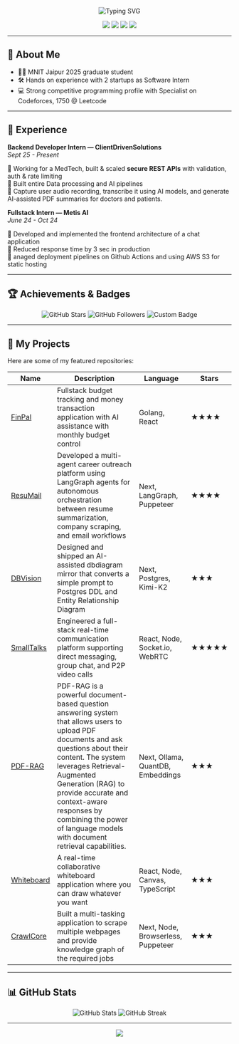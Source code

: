 <!-- Profile Header -->
<p align="center">
  <img src="https://readme-typing-svg.demolab.com?font=Fira+Code&size=32&duration=2000&pause=1000&color=00FFB1&center=true&vCenter=true&width=500&lines=Hello+I'm+Indroneel007;Aspiring+Backend+Developer;MNIT+Jaipur+Graduate" alt="Typing SVG" />
</p>

<p align="center">
  <img src="https://img.shields.io/badge/Golang-blue?style=for-the-badge&logo=go" />
  <img src="https://img.shields.io/badge/JavaScript-yellow?style=for-the-badge&logo=javascript" />
  <img src="https://img.shields.io/badge/Backend%20Lover-red?style=for-the-badge"/>
  <img src="https://img.shields.io/badge/MNIT%20Jaipur-orange?style=for-the-badge"/>
</p>

---

## 🚀 About Me

- 🧑‍🎓 MNIT Jaipur 2025 graduate student  
- 🛠 Hands on experience with 2 startups as Software Intern
- 💻 Strong competitive programming profile with Specialist on Codeforces, 1750 @ Leetcode

---

## 💼 Experience  

<p align="left">
  <b>Backend Developer Intern — ClientDrivenSolutions</b><br/>
  <i>Sept 25 - Present</i>
</p>

<p align="left">
  🔹 Working for a MedTech, built & scaled <b>secure REST APIs</b> with validation, auth & rate limiting <br/>
  🔹 Built entire Data processing and AI pipelines <br/>
  🔹 Capture user audio recording, transcribe it using AI models, and generate AI-assisted PDF summaries for doctors and patients.   
</p>

<p align="left">
  <b>Fullstack Intern — Metis AI</b><br/>
  <i>June 24 - Oct 24</i>
</p>

<p align="left">
  🔹 Developed and implemented the frontend architecture of a chat application <br/>
  🔹 Reduced response time by 3 sec in production <br/>
  🔹 anaged deployment pipelines on Github Actions and using AWS S3 for static hosting   
</p>

---

## 🏆 Achievements & Badges

<p align="center">
  <img src="https://img.shields.io/github/stars/Indroneel007?style=social" alt="GitHub Stars" />
  <img src="https://img.shields.io/github/followers/Indroneel007?style=social" alt="GitHub Followers" />
  <img src="https://badges.credly.com/CMG6WG94B000SJV04SFV879IW/badge.svg" alt="Custom Badge"/>
  <!-- Add more custom badges here -->
</p>

---

## 📂 My Projects

Here are some of my featured repositories:

| Name | Description | Language | Stars |
|------|-------------|----------|-------|
| [FinPal](https://fin-pal.vercel.app/) | Fullstack budget tracking and money transaction application with AI assistance with monthly budget control | Golang, React | ★★★★ |
| [ResuMail](https://github.com/Indroneel007/ResuMate) | Developed a multi-agent career outreach platform using LangGraph agents for autonomous orchestration between resume summarization, company scraping, and email workflows | Next, LangGraph, Puppeteer | ★★★★ |
| [DBVision](https://dbdiagram-ai-azet.vercel.app/) | Designed and shipped an AI-assisted dbdiagram mirror that converts a simple prompt to Postgres DDL and Entity Relationship Diagram | Next, Postgres, Kimi-K2 | ★★★ |
| [SmallTalks](https://small-talks-c376.onrender.com/chats) | Engineered a full-stack real-time communication platform supporting direct messaging, group chat, and P2P video calls | React, Node, Socket.io, WebRTC | ★★★★★ |
| [PDF-RAG](https://github.com/Indroneel007/PDF-RAG) | PDF-RAG is a powerful document-based question answering system that allows users to upload PDF documents and ask questions about their content. The system leverages Retrieval-Augmented Generation (RAG) to provide accurate and context-aware responses by combining the power of language models with document retrieval capabilities. | Next, Ollama, QuantDB, Embeddings | ★★★ |
| [Whiteboard](https://github.com/Indroneel007/Whiteboard) | A real-time collaborative whiteboard application where you can draw whatever you want | React, Node, Canvas, TypeScript | ★★★ |
| [CrawlCore](https://github.com/Indroneel007/web-scraper-pro) | Built a multi-tasking application to scrape multiple webpages and provide knowledge graph of the required jobs | Next, Node, Browserless, Puppeteer | ★★★ |
<!-- Add more projects as needed -->

---

## 📊 GitHub Stats

<p align="center">
  <img src="https://github-readme-stats.vercel.app/api?username=Indroneel007&show_icons=true&theme=radical" alt="GitHub Stats"/>
  <img src="https://github-readme-streak-stats.herokuapp.com?user=Indroneel007&theme=radical" alt="GitHub Streak"/>
</p>

---

<p align="center">
  <a href="https://github.com/Indroneel007">
    <img src="https://img.shields.io/badge/Profile-Indroneel007-green?style=for-the-badge" />
  </a>
</p>
